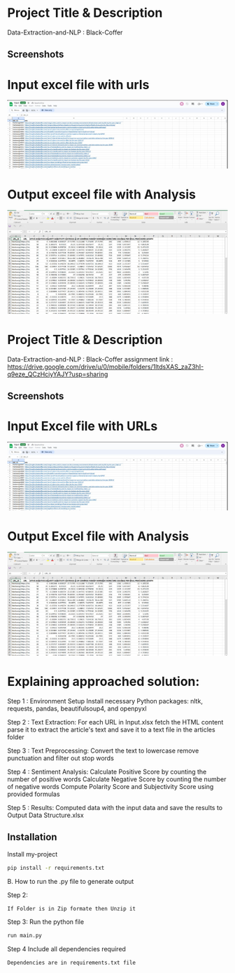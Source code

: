 
# Project Title & Description

Data-Extraction-and-NLP : Black-Coffer 


## Screenshots

# Input excel file with urls
![Alt Text](https://github.com/Aravindraprasad/Data-Extraction-and-NLP-Black-Coffer/blob/main/Project%20Images/input_xlsx_file.jpg?raw=True)

# Output exceel file with Analysis


![Alt Text](https://github.com/Aravindraprasad/Data-Extraction-and-NLP-Black-Coffer/blob/main/Project%20Images/output_xlsx_file.jpg?raw=True)


# Project Title & Description

Data-Extraction-and-NLP : Black-Coffer assignment link : https://drive.google.com/drive/u/0/mobile/folders/1ltdsXAS_zaZ3hI-q9eze_QCzHciyYAJY?usp=sharing


## Screenshots

# Input Excel file with URLs
![Alt Text](https://github.com/Aravindraprasad/Data-Extraction-and-NLP-Black-Coffer/blob/main/Project%20Images/input_xlsx_file.jpg?raw=True)

# Output Excel file with Analysis


![Alt Text](https://github.com/Aravindraprasad/Data-Extraction-and-NLP-Black-Coffer/blob/main/Project%20Images/output_xlsx_file.jpg?raw=True)

# Explaining approached  solution:

Step 1 :
Environment Setup
Install necessary Python packages: nltk, requests, pandas, beautifulsoup4, and openpyxl

Step 2 :
Text Extraction:
For each URL in Input.xlsx fetch the HTML content parse it to extract the article's text and save it to a text file in the articles folder

Step 3 :
Text Preprocessing:
Convert the text to lowercase remove punctuation and filter out stop words 

Step 4 :
Sentiment Analysis:
Calculate Positive Score by counting the number of positive words
Calculate Negative Score by counting the number of negative words
Compute Polarity Score and Subjectivity Score using provided formulas

Step 5 :
Results:
Computed data with the input data and save the results to Output Data Structure.xlsx











## Installation

Install my-project 

```bash
pip install -r requirements.txt
```

B. How to run the .py file to generate output


Step 2:
```bash
If Folder is in Zip formate then Unzip it

```


Step 3:
Run the python file
```bash
run main.py
```
Step 4
Include all dependencies required
```bash
Dependencies are in requirements.txt file
```
